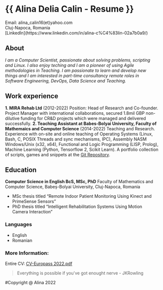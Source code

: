 
<h1>{{ Alina Delia Calin - Resume }}</h1>
Email: alina_calin16(et)yahoo.com </br>
Cluj-Napoca, Romania </br>
[LinkedIn](https://www.linkedin.com/in/alina-c%C4%83lin-02a7b0a9/)

## About
*I am a Computer Scientist, passionate about solving problems, scripting and Linux.
I also enjoy teching and I am a pioneer of using Agile methodologies in Teaching.
I am passionate to learn and develop new things and I am interested in part-time consultancy
 remote roles in Software Engineering, DevOps, Data Science and Teaching.*

## Work experience
**1. MIRA Rehab Ltd**
 (2012-2022) Position: Head of Research and Co-founder. Project Manager with international collaborations, secured 1.8mil GBP non-dilutive funding for CR&D projects which were managed and delivered successfully.
**2. Teaching Assistant at Babes-Bolyai University, Faculty of Mathemaics and Computer Science**
 (2014-2022) Teaching and Research. Experience with on-site and online teaching of Operating Systems (Linux, Bash, C, POSIX Threads and sync mechanisms, IPC), Assembly NASM Windows/Unix (x32, x64), Functional and Logic Programming (LISP, Prolog), Machine Learning (Python, Tensorflow 2, Scikit Learn). A portfolio collection of scripts, games and snippets at the [Git Repository](https://github.com/alinacalin/Scripts-Portfolio). 

## Education
**Computer Science in English BcS, MSc, PhD**
 Faculty of Mathematics and Computer Science, Babeș-Bolyai University, Cluj-Napoca, Romania
* MSc thesis titled “Remote Indoor Patient Monitoring Using Kinect and PrimeSense Sensors”
* PhD thesis titled “Intelligent Rehabilitation Systems Using Motion Camera Interaction”

### Languages
* English
* Romanian

### More Information:

Entire CV: [CV-Europass 2022.pdf](/uploads/CV-Europass%202022.pdf)

> Everything is possible if you've got enought nerve - JKRowling

#Copyright @ Alina 2022

